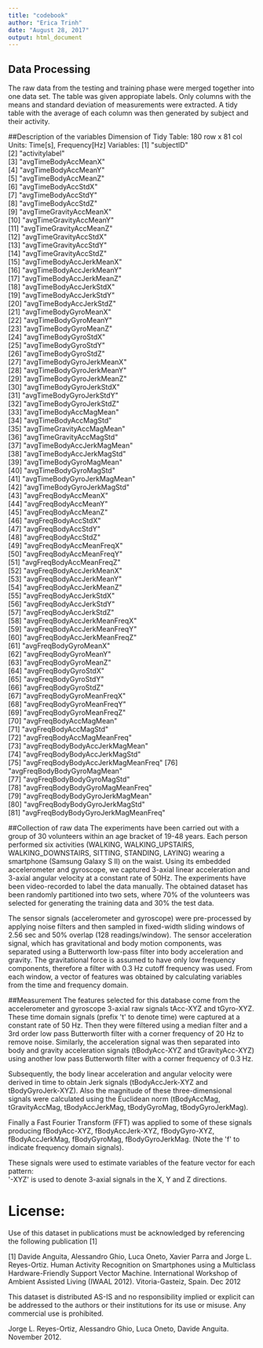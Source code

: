 ```yaml
---
title: "codebook"
author: "Erica Trinh"
date: "August 28, 2017"
output: html_document
---
```

## Data Processing
The raw data from the testing and training phase were merged together into one data set. The table was given appropiate labels. Only columns with the means and standard deviation of measurements were extracted. A tidy table with the average of each column was then generated by subject and their activity.

##Description of the variables 
Dimension of Tidy Table: 180 row x 81 col
Units: Time[s], Frequency[Hz] 
Variables:
 [1] "subjectID"                         
 [2] "activitylabel"                     
 [3] "avgTimeBodyAccMeanX"               
 [4] "avgTimeBodyAccMeanY"               
 [5] "avgTimeBodyAccMeanZ"               
 [6] "avgTimeBodyAccStdX"                
 [7] "avgTimeBodyAccStdY"                
 [8] "avgTimeBodyAccStdZ"                
 [9] "avgTimeGravityAccMeanX"            
[10] "avgTimeGravityAccMeanY"            
[11] "avgTimeGravityAccMeanZ"            
[12] "avgTimeGravityAccStdX"             
[13] "avgTimeGravityAccStdY"             
[14] "avgTimeGravityAccStdZ"             
[15] "avgTimeBodyAccJerkMeanX"           
[16] "avgTimeBodyAccJerkMeanY"           
[17] "avgTimeBodyAccJerkMeanZ"           
[18] "avgTimeBodyAccJerkStdX"            
[19] "avgTimeBodyAccJerkStdY"            
[20] "avgTimeBodyAccJerkStdZ"            
[21] "avgTimeBodyGyroMeanX"              
[22] "avgTimeBodyGyroMeanY"              
[23] "avgTimeBodyGyroMeanZ"              
[24] "avgTimeBodyGyroStdX"               
[25] "avgTimeBodyGyroStdY"               
[26] "avgTimeBodyGyroStdZ"               
[27] "avgTimeBodyGyroJerkMeanX"          
[28] "avgTimeBodyGyroJerkMeanY"          
[29] "avgTimeBodyGyroJerkMeanZ"          
[30] "avgTimeBodyGyroJerkStdX"           
[31] "avgTimeBodyGyroJerkStdY"           
[32] "avgTimeBodyGyroJerkStdZ"           
[33] "avgTimeBodyAccMagMean"             
[34] "avgTimeBodyAccMagStd"              
[35] "avgTimeGravityAccMagMean"          
[36] "avgTimeGravityAccMagStd"           
[37] "avgTimeBodyAccJerkMagMean"         
[38] "avgTimeBodyAccJerkMagStd"          
[39] "avgTimeBodyGyroMagMean"            
[40] "avgTimeBodyGyroMagStd"             
[41] "avgTimeBodyGyroJerkMagMean"        
[42] "avgTimeBodyGyroJerkMagStd"         
[43] "avgFreqBodyAccMeanX"               
[44] "avgFreqBodyAccMeanY"               
[45] "avgFreqBodyAccMeanZ"               
[46] "avgFreqBodyAccStdX"                
[47] "avgFreqBodyAccStdY"                
[48] "avgFreqBodyAccStdZ"                
[49] "avgFreqBodyAccMeanFreqX"           
[50] "avgFreqBodyAccMeanFreqY"           
[51] "avgFreqBodyAccMeanFreqZ"           
[52] "avgFreqBodyAccJerkMeanX"           
[53] "avgFreqBodyAccJerkMeanY"           
[54] "avgFreqBodyAccJerkMeanZ"           
[55] "avgFreqBodyAccJerkStdX"            
[56] "avgFreqBodyAccJerkStdY"            
[57] "avgFreqBodyAccJerkStdZ"            
[58] "avgFreqBodyAccJerkMeanFreqX"       
[59] "avgFreqBodyAccJerkMeanFreqY"       
[60] "avgFreqBodyAccJerkMeanFreqZ"       
[61] "avgFreqBodyGyroMeanX"              
[62] "avgFreqBodyGyroMeanY"              
[63] "avgFreqBodyGyroMeanZ"              
[64] "avgFreqBodyGyroStdX"               
[65] "avgFreqBodyGyroStdY"               
[66] "avgFreqBodyGyroStdZ"               
[67] "avgFreqBodyGyroMeanFreqX"          
[68] "avgFreqBodyGyroMeanFreqY"          
[69] "avgFreqBodyGyroMeanFreqZ"          
[70] "avgFreqBodyAccMagMean"             
[71] "avgFreqBodyAccMagStd"              
[72] "avgFreqBodyAccMagMeanFreq"         
[73] "avgFreqBodyBodyAccJerkMagMean"     
[74] "avgFreqBodyBodyAccJerkMagStd"      
[75] "avgFreqBodyBodyAccJerkMagMeanFreq" 
[76] "avgFreqBodyBodyGyroMagMean"        
[77] "avgFreqBodyBodyGyroMagStd"         
[78] "avgFreqBodyBodyGyroMagMeanFreq"    
[79] "avgFreqBodyBodyGyroJerkMagMean"    
[80] "avgFreqBodyBodyGyroJerkMagStd"     
[81] "avgFreqBodyBodyGyroJerkMagMeanFreq"

##Collection of raw data
The experiments have been carried out with a group of 30 volunteers within an age bracket of 19-48 years. Each person performed six activities (WALKING, WALKING_UPSTAIRS, WALKING_DOWNSTAIRS, SITTING, STANDING, LAYING) wearing a smartphone (Samsung Galaxy S II) on the waist. Using its embedded accelerometer and gyroscope, we captured 3-axial linear acceleration and 3-axial angular velocity at a constant rate of 50Hz. The experiments have been video-recorded to label the data manually. The obtained dataset has been randomly partitioned into two sets, where 70% of the volunteers was selected for generating the training data and 30% the test data. 

The sensor signals (accelerometer and gyroscope) were pre-processed by applying noise filters and then sampled in fixed-width sliding windows of 2.56 sec and 50% overlap (128 readings/window). The sensor acceleration signal, which has gravitational and body motion components, was separated using a Butterworth low-pass filter into body acceleration and gravity. The gravitational force is assumed to have only low frequency components, therefore a filter with 0.3 Hz cutoff frequency was used. From each window, a vector of features was obtained by calculating variables from the time and frequency domain. 

##Measurement
The features selected for this database come from the accelerometer and gyroscope 3-axial raw signals tAcc-XYZ and tGyro-XYZ. These time domain signals (prefix 't' to denote time) were captured at a constant rate of 50 Hz. Then they were filtered using a median filter and a 3rd order low pass Butterworth filter with a corner frequency of 20 Hz to remove noise. Similarly, the acceleration signal was then separated into body and gravity acceleration signals (tBodyAcc-XYZ and tGravityAcc-XYZ) using another low pass Butterworth filter with a corner frequency of 0.3 Hz. 

Subsequently, the body linear acceleration and angular velocity were derived in time to obtain Jerk signals (tBodyAccJerk-XYZ and tBodyGyroJerk-XYZ). Also the magnitude of these three-dimensional signals were calculated using the Euclidean norm (tBodyAccMag, tGravityAccMag, tBodyAccJerkMag, tBodyGyroMag, tBodyGyroJerkMag). 

Finally a Fast Fourier Transform (FFT) was applied to some of these signals producing fBodyAcc-XYZ, fBodyAccJerk-XYZ, fBodyGyro-XYZ, fBodyAccJerkMag, fBodyGyroMag, fBodyGyroJerkMag. (Note the 'f' to indicate frequency domain signals). 

These signals were used to estimate variables of the feature vector for each pattern:  
'-XYZ' is used to denote 3-axial signals in the X, Y and Z directions.

License:
========
Use of this dataset in publications must be acknowledged by referencing the following publication [1] 

[1] Davide Anguita, Alessandro Ghio, Luca Oneto, Xavier Parra and Jorge L. Reyes-Ortiz. Human Activity Recognition on Smartphones using a Multiclass Hardware-Friendly Support Vector Machine. International Workshop of Ambient Assisted Living (IWAAL 2012). Vitoria-Gasteiz, Spain. Dec 2012

This dataset is distributed AS-IS and no responsibility implied or explicit can be addressed to the authors or their institutions for its use or misuse. Any commercial use is prohibited.

Jorge L. Reyes-Ortiz, Alessandro Ghio, Luca Oneto, Davide Anguita. November 2012.

